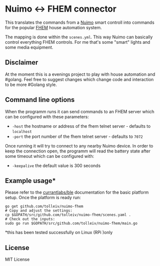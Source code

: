 # Nuimo <-> FHEM connector 

This translates the commands from a [Nuimo](http://www.senic.com) smart controll into commands for the popular [FHEM](http://fhem.org) house automation system.
 
The mapping is done within the `scenes.yml`. This way Nuimo can basically control everything FHEM controls. For me that's some "smart" lights and some media equipment.

## Disclaimer
 
At the moment this is a evenings project to play with house automation and #golang. Feel free to suggest changes which change code and interaction to be more #Golang style.

## Command line options

When the programm runs it can send commands to an FHEM server which can be configured with these parameters:

 * `-host` the hostname or address of the fhem telnet server - defaults to `localhost`
 * `-port` the port number of the fhem telnet server - defaults to `7072`

 Once running it will try to connect to any nearby Nuimo device. In order to keep the connection open, the programm will read the battery state after some timeout which can be configured with:

  * `-keepalive` the default value is 300 seconds

## Example usage*

Please refer to the [currantlabs/ble](https://github.com/currantlabs/ble) documentation for the basic platform setup. Once the platform is ready run:

    go get github.com/tolleiv/nuimo-fhem
    # Copy and adjust the settings:
    cp $GOPATH/src/github.com/tolleiv/nuimo-fhem/scenes.yaml .
    # Check out the inputs:
    sudo go run $GOPATH/src/github.com/tolleiv/nuimo-fhem/main.go

*this has been tested successfully on Linux (RPi )only

## License 
 
 MIT License
